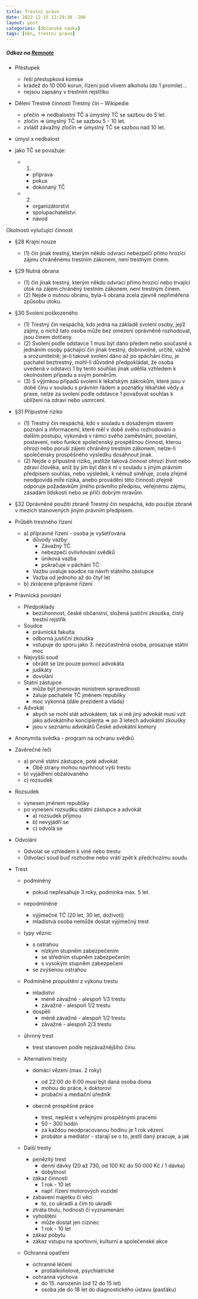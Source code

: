 ```yaml
---
title: Trestní právo
date: 2022-12-15 12:29:30 -200
layout: post
categories: [Občanská nauka]
tags: [obn, trestni pravo]
---
```


##### Odkaz na [Remnote](https://www.remnote.com/a/63ea60dc074c0ac157dd12c7/)

- Přestupek

  - řeší přestupková komise
  - krádež do 10 000 korun, řízení pod vlivem alkoholu (do 1 promile)...
  - nejsou zapsány v trestním rejstříku

- Dělení Trestné činnosti Trestný čin – Wikipedie

  - přečin ⇒ nedbalostní TČ a úmyslný TČ se sazbou do 5 let.
  - zločin ⇒ úmyslný TČ se sazbou 5 - 10 let.
  - zvlášť závažný zločin ⇒ úmyslný TČ se sazbou nad 10 let.

- úmysl x nedbalost
- jako TČ se považuje:

  - 1.
    - příprava
    - pokus
    - dokonaný TČ
  - 2.
    - organizátorství
    - spolupachatelství
    - návod

Okolnosti vylučující činnost

- §28 Krajní nouze
  - (1) čin jinak trestný, kterým někdo odvrací nebezpečí přímo hrozící zájmu chráněnému trestním zákonem, není trestným činem.
- §29 Nutná obrana
  - (1) čin jinak trestný, kterým někdo odvrací přímo hrozící nebo trvající útok na zájem chráněný trestním zákonem, není trestným činem.
  - (2) Nejde o nutnou obranu, byla-li obrana zcela zjevně nepřiměřená způsobu útoku.
- §30 Svolení poškozeného
  - (1) Trestný čin nespáchá, kdo jedná na základě svolení osoby, jejíž zájmy, o nichž tato osoba může bez omezení oprávněně rozhodovat, jsou činem dotčeny.
  - (2) Svolení podle odstavce 1 musí být dáno předem nebo současně s jednáním osoby páchající čin jinak trestný, dobrovolně, určitě, vážně a srozumitelně; je-li takové svolení dáno až po spáchání činu, je pachatel beztrestný, mohl-li důvodně předpokládat, že osoba uvedená v odstavci 1 by tento souhlas jinak udělila vzhledem k okolnostem případu a svým poměrům.
  - (3) S výjimkou případů svolení k lékařským zákrokům, které jsou v době činu v souladu s právním řádem a poznatky lékařské vědy a praxe, nelze za svolení podle odstavce 1 považovat souhlas k ublížení na zdraví nebo usmrcení.
- §31 Přípustné riziko
  - (1) Trestný čin nespáchá, kdo v souladu s dosaženým stavem poznání a informacemi, které měl v době svého rozhodování o dalším postupu, vykonává v rámci svého zaměstnání, povolání, postavení, nebo funkce společenský prospěšnou činnost, kterou ohrozí nebo poruší zájem chráněný trestním zákonem, nelze-li společensky prospěšného výsledku dosáhnout jinak.
  - (2) Nejde o přípustné riziko, jestliže taková činnost ohrozí život nebo zdraví člověka, aniž by jím byl dán k ní v souladu s jiným právním předpisem souhlas, nebo výsledek, k němuž směřuje, zcela zřejmě neodpovídá míře rizika, anebo provádění této činnosti zřejmě odporuje požadavkům jiného právního předpisu, veřejnému zájmu, zásadám lidskosti nebo se příčí dobrým mravům.
- §32 Oprávněné použití zbraně
  Trestný čin nespáchá, kdo použije zbraně v mezích stanovených jiným právním předpisem.

- Průběh trestného řízení

  - a) přípravné řízení - osoba je vyšetřována
    - důvody vazby:
      - Závažný TČ
      - nebezpečí ovlivňování svědků
      - úniková vazba
      - pokračuje v páchání TČ
    - Vazbu uvaluje soudce na návrh státního zástupce
    - Vazba od jednoho až do čtyř let
  - b) zkrácené přípravné řízení

- Právnická povolání

  - Předpoklady
    - bezúhonnost, české občanství, složená justiční zkouška, čistý trestní rejstřík
  - Soudce
    - právnická fakulta
    - odborná justiční zkouška
    - vstupuje do sporu jako 3. nezúčastněná osoba, prosazuje státní moc
  - Nejvyšší soud
    - obrátit se lze pouze pomocí advokáta
    - judikáty
    - dovolání
  - Státní zástupce
    - může být jmenován ministrem spravedlnosti
    - žaluje pachatele TČ jménem republiky
    - moc výkonná (dále prezident a vláda)
  - Advokát
    - abych se mohl stát advokátem, tak si mě jiný advokát musí vzít jako advokátního koncipienta ⇒ po 3 letech advokátní zkoušky
    - jsou v seznamu advokátů České advokátní komory

- Anonymita svědka - program na ochranu svědků

- Závěrečné řeči
  - a) prvně státní zástupce, poté advokát
    - Obě strany mohou navrhnout výši trestu
  - b) vyjádření obžalovaného
  - c) rozsudek
- Rozsudek
  - vynesen jménem republiky
  - po vynesení rozsudku státní zástupce a advokát
    - a) rozsudek přijmou
    - b) nevyjádří se
    - c) odvolá se
- Odvolání

  - Odvolat se vzhledem k vině nebo trestu
  - Odvolací soud buď rozhodne nebo vrátí zpět k předchozímu soudu

- Trest

  - podmíněný
    - pokud nepřesahuje 3 roky, podmínka max. 5 let.
  - nepodmíněné
    - výjimečné TČ (20 let, 30 let, doživotí)
    - mladistvá osoba nemůže dostat výjimečný trest
  - typy věznic
    - s ostrahou
      - nízkým stupněm zabezpečením
      - se středním stupněm zabezpečením
      - s vysokým stupněm zabezpečení
    - se zvýšenou ostrahou
  - Podmíněné propuštění z výkonu trestu
    - mladiství
      - méně závažné - alespoň 1/3 trestu
      - závažné - alespoň 1/2 trestu
    - dospělí
      - méně závažné - alespoň 1/2 trestu
      - závažné - alespoň 2/3 trestu
  - úhrnný trest
    - trest stanoven podle nejzávažnějšího činu.
  - Alternativní tresty

    - domácí vězení (max. 2 roky)

      - od 22:00 do 6:00 musí být daná osoba doma
      - mohou do práce, k doktorovi
      - probační a mediační úředník

    - obecně prospěšné práce
      - trest, neplést s veřejnými prospěšnými pracemi
      - 50 - 300 hodin
      - za každou neodpracovanou hodinu je 1 rok vězení
      - probátor a mediátor - starají se o to, jestli daný pracuje, a jak

  - Další tresty
    - penězitý trest
      - denní dávky (20 až 730, od 100 Kč do 50 000 Kč / 1 dávka)
      - dobytnost
    - zákaz činnosti
      - 1 rok - 10 let
      - např. řízení motorových vozidel
    - zabavení majetku či věci
      - to, co ukradli a čím to ukradli
    - ztráta titulu, hodnosti či vyznamenání
    - vyhoštění
      - může dostat jen cizinec
      - 1 rok - 10 let
    - zákaz pobytu
    - zákaz vstupu na sportovní, kulturní a společenské akce
  - Ochranná opatření
    - ochranné léčení
      - protialkoholové, psychiatrické
    - ochranná výchova
      - do 15. narozenin (od 12 do 15 let)
      - osoba jde do 18 let do diagnostického ústavu (pasťáku)
